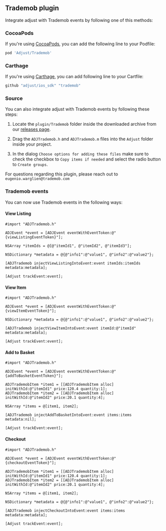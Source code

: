 ## Trademob plugin

Integrate adjust with Trademob events by following one of this methods:

### CocoaPods

If you're using [CocoaPods](http://cocoapods.org/), you can add the following line to your Podfile:

```ruby
pod 'Adjust/Trademob'
```

### Carthage

If you're using [Carthage](https://github.com/Carthage/Carthage), you can add following line to your Cartfile:

```ruby
github "adjust/ios_sdk" "trademob"
```

### Source

You can also integrate adjust with Trademob events by following these steps:

1. Locate the `plugin/Trademob` folder inside the downloaded archive from our [releases page](https://github.com/adjust/ios_sdk/releases).

2. Drag the `ADJTrademob.h` and `ADJTrademob.m` files into the `Adjust` folder inside your project.

3. In the dialog `Choose options for adding these files` make sure to check the checkbox
to `Copy items if needed` and select the radio button to `Create groups`.

For questions regarding this plugin, please reach out to `eugenio.warglien@trademob.com`

### Trademob events

You can now use Trademob events in the following ways:

#### View Listing

```objc
#import "ADJTrademob.h"

ADJEvent *event = [ADJEvent eventWithEventToken:@"{viewListingEventToken}"];

NSArray *itemIds = @[@"itemId1", @"itemId2", @"itemId3"];

NSDictionary *metadata = @{@"info1":@"value1", @"info2":@"value2"};

[ADJTrademob injectViewListingIntoEvent:event itemIds:itemIds metadata:metadata];

[Adjust trackEvent:event];
```

#### View Item

```objc
#import "ADJTrademob.h"

ADJEvent *event = [ADJEvent eventWithEventToken:@"{viewItemEventToken}"];

NSDictionary *metadata = @{@"info1":@"value1", @"info2":@"value2"};

[ADJTrademob injectViewItemIntoEvent:event itemId:@"itemId" metadata:metadata];

[Adjust trackEvent:event];
```

#### Add to Basket

```objc
#import "ADJTrademob.h"

ADJEvent *event = [ADJEvent eventWithEventToken:@"{addToBasketEventToken}"];

ADJTrademobItem *item1 = [[ADJTrademobItem alloc] initWithId:@"itemId1" price:120.4 quantity:1];
ADJTrademobItem *item2 = [[ADJTrademobItem alloc] initWithId:@"itemId2" price:20.1 quantity:4];

NSArray *items = @[item1, item2];

[ADJTrademob injectAddToBasketIntoEvent:event items:items metadata:nil];

[Adjust trackEvent:event];
```

#### Checkout

```objc
#import "ADJTrademob.h"

ADJEvent *event = [ADJEvent eventWithEventToken:@"{checkoutEventToken}"];

ADJTrademobItem *item1 = [[ADJTrademobItem alloc] initWithId:@"itemId1" price:120.4 quantity:1];
ADJTrademobItem *item2 = [[ADJTrademobItem alloc] initWithId:@"itemId2" price:20.1 quantity:4];

NSArray *items = @[item1, item2];

NSDictionary *metadata = @{@"info1":@"value1", @"info2":@"value2"};

[ADJTrademob injectCheckoutIntoEvent:event items:items metadata:metadata];

[Adjust trackEvent:event];
```
